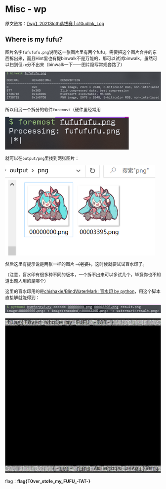 # Misc - wp

原文链接：[【wp】2021Sloth选拔赛 | c10udlnk_Log](https://c10udlnk.top/p/wpFor-2021SlothTrial/)

## Where is my fufu?

图片名字`fufufufu.png`说明这一张图片里有两个fufu，需要把这个图片合并的东西拆出来，而且Hint里也有提binwalk不是万能的，那可以试试binwalk，虽然可以扫到但`-e`分不出来（binwalk一下——图片隐写常规套路了）

![image-20211115214120427](README/image-20211115214120427.png)

所以用另一个拆分的软件`foremost`（硬件里经常用

![image-20211115215407158](README/image-20211115215407158.png)

就可以在`output/png`里找到两张图片：

![image-20211115215235551](README/image-20211115215235551.png)

然后这里有提示说是两张一样的图片 ~~（老婆）~~，这时候就要试试盲水印了。

（注意，盲水印有很多种不同的版本，一个拆不出来可以多试几个，毕竟你也不知道出题人用的是哪个）

这里的盲水印用的是[chishaxie/BlindWaterMark: 盲水印 by python](https://github.com/chishaxie/BlindWaterMark)，用这个脚本直接解就能得到：

![image-20211115220255297](README/image-20211115220255297.png)

![result](README/result.png)

flag：**flag{T0ver_sto1e_my_FUFU_-TAT-}**

